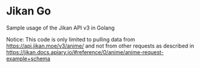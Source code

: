 # Jikan Go

Sample usage of the Jikan API v3 in Golang

Notice: This code is only limited to pulling data from https://api.jikan.moe/v3/anime/ and not from other requests as described in https://jikan.docs.apiary.io/#reference/0/anime/anime-request-example+schema
